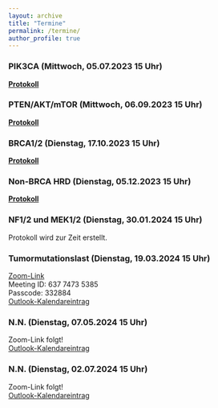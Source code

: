 ```yaml
---
layout: archive
title: "Termine"
permalink: /termine/
author_profile: true
---
```


### PIK3CA (Mittwoch, 05.07.2023 15 Uhr)
**[Protokoll](https://team-deutschland.org/files/1-Protokoll-PIK3CA.pdf)**

### PTEN/AKT/mTOR (Mittwoch, 06.09.2023 15 Uhr)
**[Protokoll](https://team-deutschland.org/files/2-Protokoll-PTEN-AKT-mTOR.pdf)**

### BRCA1/2 (Dienstag, 17.10.2023 15 Uhr)
**[Protokoll](https://team-deutschland.org/files/3-Protokoll-BRCA1-2.pdf)**

### Non-BRCA HRD (Dienstag, 05.12.2023 15 Uhr)
**[Protokoll](https://team-deutschland.org/files/4-Protokoll-Non-BRCA-HRD.pdf)**

### NF1/2 und MEK1/2 (Dienstag, 30.01.2024 15 Uhr)
Protokoll wird zur Zeit erstellt.

### Tumormutationslast (Dienstag, 19.03.2024 15 Uhr)
[Zoom-Link](https://tum-conf.zoom-x.de/j/63774735385?pwd=aFQ0S1g5M3o5QkRHcnNJVHhjeElJZz09)  
Meeting ID: 637 7473 5385  
Passcode: 332884  
[Outlook-Kalendareintrag](https://team-deutschland.org/files/6.ics)  

### N.N. (Dienstag, 07.05.2024 15 Uhr)
Zoom-Link folgt!  
[Outlook-Kalendareintrag](https://team-deutschland.org/files/7.ics)  

### N.N. (Dienstag, 02.07.2024 15 Uhr)
Zoom-Link folgt!  
[Outlook-Kalendareintrag](https://team-deutschland.org/files/8.ics)  